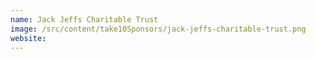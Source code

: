 ```yaml
---
name: Jack Jeffs Charitable Trust
image: /src/content/take10Sponsors/jack-jeffs-charitable-trust.png
website:
---
```

